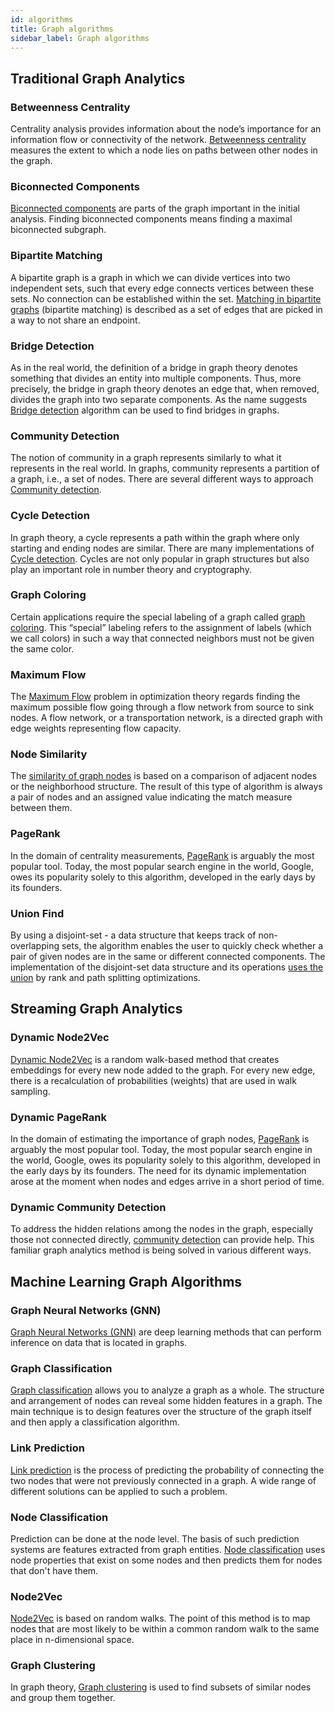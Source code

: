 ```yaml
---
id: algorithms
title: Graph algorithms
sidebar_label: Graph algorithms
---
```


## Traditional Graph Analytics

### Betweenness Centrality

Centrality analysis provides information about the node’s importance for an
information flow or connectivity of the network. [Betweenness
centrality](/algorithms/traditional-graph-analytics/betweenness-centrality-algorithm.md)
measures the extent to which a node lies on paths between other nodes in the
graph.

### Biconnected Components

[Biconnected
components](/algorithms/traditional-graph-analytics/biconnected-components.md)
are parts of the graph important in the initial analysis. Finding biconnected
components means finding a maximal biconnected subgraph.

### Bipartite Matching

A bipartite graph is a graph in which we can divide vertices into two
independent sets, such that every edge connects vertices between these sets. No
connection can be established within the set. [Matching in bipartite
graphs](/algorithms/traditional-graph-analytics/bipartite-matching.md)
(bipartite matching) is described as a set of edges that are picked in a way to
not share an endpoint.

### Bridge Detection

As in the real world, the definition of a bridge in graph theory denotes
something that divides an entity into multiple components. Thus, more precisely,
the bridge in graph theory denotes an edge that, when removed, divides the graph
into two separate components. As the name suggests [Bridge
detection](/algorithms/traditional-graph-analytics/bridges-algorithm.md)
algorithm can be used to find bridges in graphs.

### Community Detection

The notion of community in a graph represents similarly to what it represents in
the real world. In graphs, community represents a partition of a graph, i.e., a
set of nodes. There are several different ways to approach [Community
detection](/algorithms/traditional-graph-analytics/community-detection-algorithm.md).

### Cycle Detection

In graph theory, a cycle represents a path within the graph where only starting
and ending nodes are similar. There are many implementations of [Cycle
detection](/algorithms/traditional-graph-analytics/cycle-detection-algorithm.md).
Cycles are not only popular in graph structures but also play an important role
in number theory and cryptography.

### Graph Coloring

Certain applications require the special labeling of a graph called [graph
coloring](/algorithms/traditional-graph-analytics/graph-coloring.md). This
“special” labeling refers to the assignment of labels (which we call colors) in
such a way that connected neighbors must not be given the same color.

### Maximum Flow

The [Maximum Flow](/algorithms/traditional-graph-analytics/max-flow.md) problem
in optimization theory regards finding the maximum possible flow going through a
flow network from source to sink nodes. A flow network, or a transportation
network, is a directed graph with edge weights representing flow capacity.

### Node Similarity

The [similarity of graph
nodes](/algorithms/traditional-graph-analytics/node-similarity-algorithm.md) is
based on a comparison of adjacent nodes or the neighborhood structure. The
result of this type of algorithm is always a pair of nodes and an assigned value
indicating the match measure between them.

### PageRank

In the domain of centrality measurements,
[PageRank](/algorithms/traditional-graph-analytics/pagerank.md) is arguably the
most popular tool. Today, the most popular search engine in the world, Google,
owes its popularity solely to this algorithm, developed in the early days by its
founders.

### Union Find

By using a disjoint-set - a data structure that keeps track of non-overlapping
sets, the algorithm enables the user to quickly check whether a pair of given
nodes are in the same or different connected components. The implementation of
the disjoint-set data structure and its operations [uses the
union](/algorithms/traditional-graph-analytics/union-find.md) by rank and path
splitting optimizations.

## Streaming Graph Analytics

### Dynamic Node2Vec

[Dynamic
Node2Vec](/algorithms/dynamic-graph-analytics/node2vec-online-algorithm.md) is a
random walk-based method that creates embeddings for every new node added to the
graph. For every new edge, there is a recalculation of probabilities (weights)
that are used in walk sampling.

### Dynamic PageRank

In the domain of estimating the importance of graph nodes,
[PageRank](/algorithms/dynamic-graph-analytics/pagerank-online-algorithm.md) is
arguably the most popular tool. Today, the most popular search engine in the
world, Google, owes its popularity solely to this algorithm, developed in the
early days by its founders. The need for its dynamic implementation arose at the
moment when nodes and edges arrive in a short period of time.

### Dynamic Community Detection

To address the hidden relations among the nodes in the graph, especially those
not connected directly, [community
detection](/algorithms/dynamic-graph-analytics/community-detection-online-algorithm.md)
can provide help. This familiar graph analytics method is being solved in
various different ways.

## Machine Learning Graph Algorithms

### Graph Neural Networks (GNN)

[Graph Neural Networks
(GNN)](/algorithms/machine-learning-graph-analytics/gnn-algorithm.md) are deep
learning methods that can perform inference on data that is located in graphs.

### Graph Classification

[Graph
classification](/algorithms/machine-learning-graph-analytics/graph-classification-algorithm.md)
allows you to analyze a graph as a whole. The structure and arrangement of nodes
can reveal some hidden features in a graph. The main technique is to design
features over the structure of the graph itself and then apply a classification
algorithm.

### Link Prediction

[Link
prediction](/algorithms/machine-learning-graph-analytics/link-prediction-algorithm.md)
is the process of predicting the probability of connecting the two nodes that
were not previously connected in a graph. A wide range of different solutions
can be applied to such a problem.

### Node Classification

Prediction can be done at the node level. The basis of such prediction systems
are features extracted from graph entities. [Node
classification](/algorithms/machine-learning-graph-analytics/node-classification-algorithm.md)
uses node properties that exist on some nodes and then predicts them for nodes
that don't have them.

### Node2Vec

[Node2Vec](/algorithms/machine-learning-graph-analytics/node2vec.md) is based on
random walks. The point of this method is to map nodes that are most likely to
be within a common random walk to the same place in n-dimensional space.

### Graph Clustering

In graph theory, [Graph
clustering](/algorithms/machine-learning-graph-analytics/graph-clustering-algorithm.md)
is used to find subsets of similar nodes and group them together.
